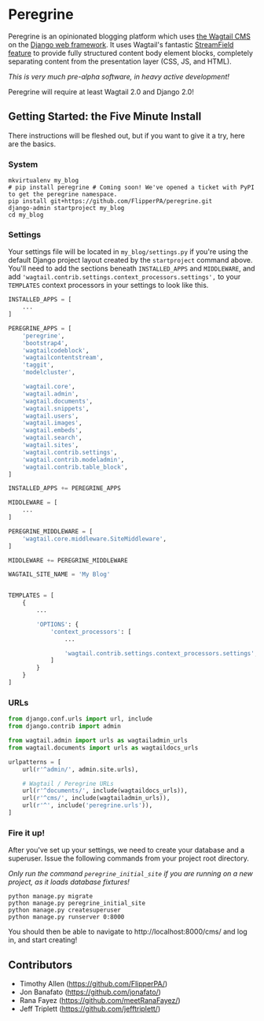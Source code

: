 # Peregrine

Peregrine is an opinionated blogging platform which uses [the Wagtail CMS](https://wagtail.io) on the [Django web framework](https://www.djangoproject.com). It uses Wagtail's fantastic [StreamField feature](http://docs.wagtail.io/en/v1.13/topics/streamfield.html) to provide fully structured content body element blocks, completely separating content from the presentation layer (CSS, JS, and HTML).

*This is very much pre-alpha software, in heavy active development!*

Peregrine will require at least Wagtail 2.0 and Django 2.0!

## Getting Started: the Five Minute Install

There instructions will be fleshed out, but if you want to give it a try, here are the basics.

### System

```shell
mkvirtualenv my_blog
# pip install peregrine # Coming soon! We've opened a ticket with PyPI to get the peregrine namespace.
pip install git+https://github.com/FlipperPA/peregrine.git
django-admin startproject my_blog
cd my_blog
```

### Settings

Your settings file will be located in `my_blog/settings.py` if you're using the default Django project layout created by the `startproject` command above. You'll need to add the sections beneath `INSTALLED_APPS` and `MIDDLEWARE`, and add `'wagtail.contrib.settings.context_processors.settings',` to your `TEMPLATES` context processors in your settings to look like this.

```python
INSTALLED_APPS = [
    ...
]

PEREGRINE_APPS = [
    'peregrine',
    'bootstrap4',
    'wagtailcodeblock',
    'wagtailcontentstream',
    'taggit',
    'modelcluster',

    'wagtail.core',
    'wagtail.admin',
    'wagtail.documents',
    'wagtail.snippets',
    'wagtail.users',
    'wagtail.images',
    'wagtail.embeds',
    'wagtail.search',
    'wagtail.sites',
    'wagtail.contrib.settings',
    'wagtail.contrib.modeladmin',
    'wagtail.contrib.table_block',
]

INSTALLED_APPS += PEREGRINE_APPS

MIDDLEWARE = [
    ...
]

PEREGRINE_MIDDLEWARE = [
    'wagtail.core.middleware.SiteMiddleware',
]

MIDDLEWARE += PEREGRINE_MIDDLEWARE

WAGTAIL_SITE_NAME = 'My Blog'


TEMPLATES = [
    {
        ...

        'OPTIONS': {
            'context_processors': [
                ...

                'wagtail.contrib.settings.context_processors.settings',
            ]
        }
    }
]

```

### URLs

```python
from django.conf.urls import url, include
from django.contrib import admin

from wagtail.admin import urls as wagtailadmin_urls
from wagtail.documents import urls as wagtaildocs_urls

urlpatterns = [
    url(r'^admin/', admin.site.urls),

    # Wagtail / Peregrine URLs
    url(r'^documents/', include(wagtaildocs_urls)),
    url(r'^cms/', include(wagtailadmin_urls)),
    url(r'^', include('peregrine.urls')),
]
```

### Fire it up!

After you've set up your settings, we need to create your database and a superuser. Issue the following commands from your project root directory.

*Only run the command `peregrine_initial_site` if you are running on a new project, as it loads database fixtures!*


```shell
python manage.py migrate
python manage.py peregrine_initial_site
python manage.py createsuperuser
python manage.py runserver 0:8000
```

You should then be able to navigate to http://localhost:8000/cms/ and log in, and start creating!


## Contributors

* Timothy Allen (https://github.com/FlipperPA/)
* Jon Banafato (https://github.com/jonafato/)
* Rana Fayez (https://github.com/meetRanaFayez/)
* Jeff Triplett (https://github.com/jefftriplett/)
